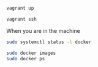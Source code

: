 ```bash
vagrant up

vagrant ssh
```

When you are in the machine

```bash
sudo systemctl status -l docker

sudo docker images
sudo docker ps
```
